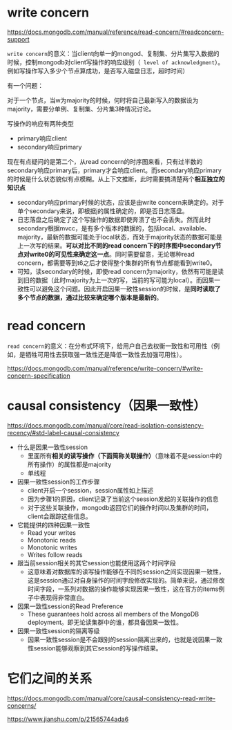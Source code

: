 # write concern

https://docs.mongodb.com/manual/reference/read-concern/#readconcern-support

`write concern`的意义：当client向单一的mongod、复制集、分片集写入数据的时候，控制mongodb对client写操作的响应级别（` level of acknowledgment`）。例如写操作写入多少个节点算成功，是否写入磁盘日志，超时时间）

有一个问题：

对于一个节点，当w为majority的时候，何时将自己最新写入的数据设为majority，需要分单例、复制集、分片集3种情况讨论。

写操作的响应有两种类型

* primary响应client
* secondary响应primary

现在有点疑问的是第二个，从read concern的时序图来看，只有过半数的secondary响应primary后，primary才会响应client。而secondary响应primary的时候是什么状态貌似有点模糊。从上下文推断，此时需要搞清楚两个**相互独立的知识点**

* secondary响应primary时候的状态，应该是由write concern来确定的。对于单个secondary来说，即根据j的属性确定的，即是否日志落盘。
* 日志落盘之后确定了这个写操作的数据即使奔溃了也不会丢失。然而此时secondary根据mvcc，是有多个版本的数据的，包括local、available、majority，最新的数据可能处于local状态，而处于majority状态的数据可能是上一次写的结果。**可以对比不同的read concern下的时序图中secondary节点对write0的可见性来确定这一点**。同时需要留意，无论哪种read concern，都需要等到t6之后才使得整个集群的所有节点都能看到write0。
* 可知，读secondary的时候，即使read concern为majority，依然有可能是读到旧的数据（此时majority为上一次的写，当前的写可能为local）。而因果一致性可以避免这个问题。因此开启因果一致性session的时候，是**同时读取了多个节点的数据，通过比较来确定哪个版本是最新的**。

# read concern

`read concern`的意义：在分布式环境下，给用户自己去权衡一致性和可用性（例如，是牺牲可用性去获取强一致性还是降低一致性去加强可用性）。

https://docs.mongodb.com/manual/reference/write-concern/#write-concern-specification



# causal consistency（因果一致性）

https://docs.mongodb.com/manual/core/read-isolation-consistency-recency/#std-label-causal-consistency

* 什么是因果一致性session
  * 里面所有**相关的读写操作（下面简称关联操作）**（意味着不是session中的所有操作）的属性都是majority
  * 单线程
* 因果一致性session的工作步骤
  * client开启一个session，session属性如上描述
  * 因为步骤1的原因，client记录了当前这个session发起的关联操作的信息
  * 对于这些关联操作，mongodb返回它们的操作时间以及集群的时间，client会跟踪这些信息。
* 它能提供的四种因果一致性
  * Read your writes
  * Monotonic reads
  * Monotonic writes
  * Writes follow reads
* 跟当前session相关的其它session也能使用这两个时间字段
  * 这意味着对数据库的读写操作能够在不同的session之间实现因果一致性，这是session通过对自身操作的时间字段修改实现的。简单来说，通过修改时间字段，一系列对数据的操作能够实现因果一致性，这在官方的items例子中表现得非常直白。
* 因果一致性session的Read Preference
  * These guarantees hold across all members of the MongoDB deployment。即无论读集群中的谁，都具备因果一致性。
* 因果一致性session的隔离等级
  * 因果一致性session是不会跟别的session隔离出来的，也就是说因果一致性session能够观察到其它session的写操作结果。







# 它们之间的关系

https://docs.mongodb.com/manual/core/causal-consistency-read-write-concerns/





https://www.jianshu.com/p/21565744ada6